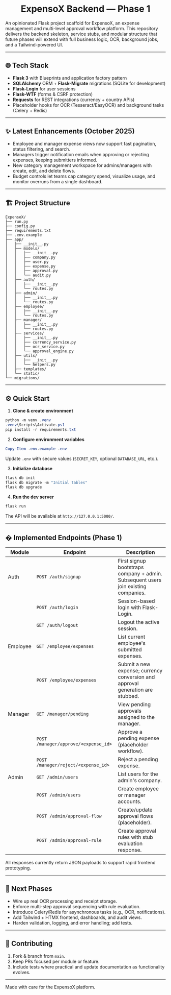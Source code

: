 <h1 align="center">ExpensoX Backend — Phase 1</h1>

An opinionated Flask project scaffold for ExpensoX, an expense management and multi-level approval workflow platform. This repository delivers the backend skeleton, service stubs, and modular structure that future phases will extend with full business logic, OCR, background jobs, and a Tailwind-powered UI.

---

## 🌐 Tech Stack

- **Flask 3** with Blueprints and application factory pattern
- **SQLAlchemy** ORM + **Flask-Migrate** migrations (SQLite for development)
- **Flask-Login** for user sessions
- **Flask-WTF** (forms & CSRF protection)
- **Requests** for REST integrations (currency + country APIs)
- Placeholder hooks for OCR (Tesseract/EasyOCR) and background tasks (Celery + Redis)

---

## ✨ Latest Enhancements (October 2025)

- Employee and manager expense views now support fast pagination, status filtering, and search.
- Managers trigger notification emails when approving or rejecting expenses, keeping submitters informed.
- New category management workspace for admins/managers with create, edit, and delete flows.
- Budget controls let teams cap category spend, visualize usage, and monitor overruns from a single dashboard.

---

## 🏗️ Project Structure

```
ExpensoX/
├── run.py
├── config.py
├── requirements.txt
├── .env.example
├── app/
│   ├── __init__.py
│   ├── models/
│   │   ├── __init__.py
│   │   ├── company.py
│   │   ├── user.py
│   │   ├── expense.py
│   │   ├── approval.py
│   │   └── audit.py
│   ├── auth/
│   │   ├── __init__.py
│   │   └── routes.py
│   ├── admin/
│   │   ├── __init__.py
│   │   └── routes.py
│   ├── employee/
│   │   ├── __init__.py
│   │   └── routes.py
│   ├── manager/
│   │   ├── __init__.py
│   │   └── routes.py
│   ├── services/
│   │   ├── __init__.py
│   │   ├── currency_service.py
│   │   ├── ocr_service.py
│   │   └── approval_engine.py
│   ├── utils/
│   │   ├── __init__.py
│   │   └── helpers.py
│   ├── templates/
│   └── static/
└── migrations/
```

---

## ⚙️ Quick Start

1. **Clone & create environment**

```powershell
python -m venv .venv
.venv\Scripts\Activate.ps1
pip install -r requirements.txt
```

2. **Configure environment variables**

```powershell
Copy-Item .env.example .env
```

Update `.env` with secure values (`SECRET_KEY`, optional `DATABASE_URL`, etc.).

3. **Initialize database**

```powershell
flask db init
flask db migrate -m "Initial tables"
flask db upgrade
```

4. **Run the dev server**

```powershell
flask run
```

The API will be available at `http://127.0.0.1:5000/`.

---

## � Implemented Endpoints (Phase 1)

| Module    | Endpoint                              | Description |
|-----------|----------------------------------------|-------------|
| Auth      | `POST /auth/signup`                    | First signup bootstraps company + admin. Subsequent users join existing companies. |
|           | `POST /auth/login`                     | Session-based login with Flask-Login. |
|           | `GET /auth/logout`                     | Logout the active session. |
| Employee  | `GET /employee/expenses`               | List current employee's submitted expenses. |
|           | `POST /employee/expenses`              | Submit a new expense; currency conversion and approval generation are stubbed. |
| Manager   | `GET /manager/pending`                 | View pending approvals assigned to the manager. |
|           | `POST /manager/approve/<expense_id>`   | Approve a pending expense (placeholder workflow). |
|           | `POST /manager/reject/<expense_id>`    | Reject a pending expense. |
| Admin     | `GET /admin/users`                     | List users for the admin's company. |
|           | `POST /admin/users`                    | Create employee or manager accounts. |
|           | `POST /admin/approval-flow`            | Create/update approval flows (placeholder). |
|           | `POST /admin/approval-rule`            | Create approval rules with stub evaluation response. |

All responses currently return JSON payloads to support rapid frontend prototyping.

---

## 🔮 Next Phases

- Wire up real OCR processing and receipt storage.
- Enforce multi-step approval sequencing with rule evaluation.
- Introduce Celery/Redis for asynchronous tasks (e.g., OCR, notifications).
- Add Tailwind + HTMX frontend, dashboards, and audit views.
- Harden validation, logging, and error handling; add tests.

---

## 🤝 Contributing

1. Fork & branch from `main`.
2. Keep PRs focused per module or feature.
3. Include tests where practical and update documentation as functionality evolves.

---

Made with care for the ExpensoX platform.
